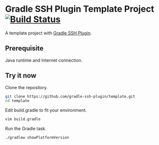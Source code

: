Gradle SSH Plugin Template Project [![Build Status](https://travis-ci.org/gradle-ssh-plugin/template.svg?branch=master)](https://travis-ci.org/gradle-ssh-plugin/template)
==================================

A template project with [Gradle SSH Plugin](https://github.com/int128/gradle-ssh-plugin).


Prerequisite
------------

Java runtime and Internet connection.


Try it now
----------

Clone the repository.
```bash
git clone https://github.com/gradle-ssh-plugin/template.git
cd template
```

Edit build.gradle to fit your environment.
```bash
vim build.gradle
```

Run the Gradle task.
```bash
./gradlew showPlatformVersion
```
